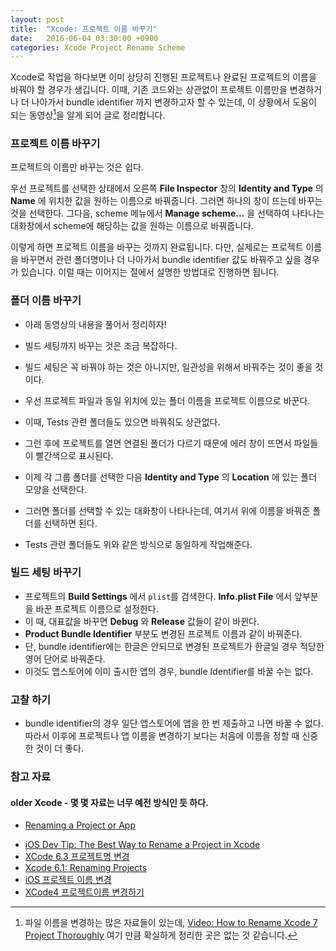 ```yaml
---
layout: post
title:  "Xcode: 프로젝트 이름 바꾸기"
date:   2016-06-04 03:30:00 +0900
categories: Xcode Project Rename Scheme
---
```


Xcode로 작업을 하다보면 이미 상당히 진행된 프로젝트나 완료된 프로젝트의 이름을 바꿔야 할 경우가 생깁니다.
이때, 기존 코드와는 상관없이 프로젝트 이름만을 변경하거나 더 나아가서 bundle identifier 까지 변경하고자 할 수 있는데, 이 상황에서 도움이 되는 동영상[^Rename]을 알게 되어 글로 정리합니다.  

### 프로젝트 이름 바꾸기

프로젝트의 이름만 바꾸는 것은 쉽다.

우선 프로젝트를 선택한 상태에서 오른쪽 **File Inspector** 창의 **Identity and Type** 의 **Name** 에 위치한 값을 원하는 이름으로 바꿔줍니다.
그러면 하나의 창이 뜨는데 바꾸는 것을 선택한다.
그다음, scheme 메뉴에서 **Manage scheme...** 을 선택하여 나타나는 대화창에서 scheme에 해당하는 값을 원하는 이름으로 바꿔줍니다.

이렇게 하면 프로젝트 이름을 바꾸는 것까지 완료됩니다.
다만, 실제로는 프로젝트 이름을 바꾸면서 관련 폴더명이나 더 나아가서 bundle identifier 값도 바꿔주고 싶을 경우가 있습니다. 이럴 때는 이어지는 절에서 설명한 방법대로 진행하면 됩니다. 

### 폴더 이름 바꾸기

* 아래 동영상의 내용을 풀어서 정리하자!
* 빌드 세팅까지 바꾸는 것은 조금 복잡하다.

* 빌드 세팅은 꼭 바꿔야 하는 것은 아니지만, 일관성을 위해서 바꿔주는 것이 좋을 것이다.

* 우선 프로젝트 파일과 동일 위치에 있는 폴더 이름을 프로젝트 이름으로 바꾼다.
* 이때, Tests 관련 폴더들도 있으면 바꿔줘도 상관없다.
* 그런 후에 프로젝트를 열면 연결된 폴더가 다르기 때문에 에러 창이 뜨면서 파일들이 빨간색으로 표시된다.
* 이제 각 그룹 폴더를 선택한 다음 **Identity and Type** 의 **Location** 에 있는 폴더 모양을 선택한다.
* 그러면 폴더를 선택할 수 있는 대화창이 나타나는데, 여기서 위에 이름을 바꿔준 폴더를 선택하면 된다.
* Tests 관련 폴더들도 위와 같은 방식으로 동일하게 작업해준다.

### 빌드 세팅 바꾸기

* 프로젝트의 **Build Settings** 에서 `plist`를 검색한다. **Info.plist File** 에서 앞부분을 바꾼 프로젝트 이름으로 설정한다.
* 이 때, 대표값을 바꾸면 **Debug** 와 **Release** 값들이 같이 바뀐다.
* **Product Bundle Identifier** 부분도 변경된 프로젝트 이름과 같이 바꿔준다.
* 단, bundle identifier에는 한글은 안되므로 변경된 프로젝트가 한글일 경우 적당한 영어 단어로 바꿔준다.
* 이것도 앱스토어에 이미 출시한 앱의 경우, bundle Identifier를 바꿀 수는 없다.


### 고찰 하기

* bundle identifier의 경우 일단 앱스토어에 앱을 한 번 제출하고 나면 바꿀 수 없다. 따라서 이후에 프로젝트나 앱 이름을 변경하기 보다는 처음에 이름을 정할 때 신중한 것이 더 좋다.

### 참고 자료

[^Rename]: 파일 이름을 변경하는 많은 자료들이 있는데, [Video: How to Rename Xcode 7 Project Thoroughly](https://www.youtube.com/watch?v=jRnVjtNLLLk) 여기 만큼 확실하게 정리한 곳은 없는 것 같습니다.

#### older Xcode - 몇 몇 자료는 너무 예전 방식인 듯 하다.

* [Renaming a Project or App](https://developer.apple.com/library/ios/recipes/xcode_help-project_editor/RenamingaProject/RenamingaProject.html)
- [iOS Dev Tip: The Best Way to Rename a Project in Xcode](http://matthewfecher.com/app-developement/xcode-tips-the-best-way-to-change-a-project-name-in-xcode/)
- [XCode 6.3 프로젝트명 변경](http://wookmania.tistory.com/13)
- [Xcode 6.1: Renaming Projects](http://www.totem.training/swift-ios-tips-tricks-tutorials-blog/xcode-61-renaming-projects)
- [iOS 프로젝트 이름 변경](http://xcode5.tistory.com/entry/iOS-프로젝트-이름-변경)
- [XCode4 프로젝트이름 변경하기](http://smok95.tistory.com/227)
